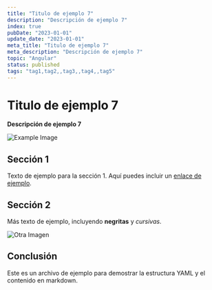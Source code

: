 ```yaml
---
title: "Titulo de ejemplo 7"
description: "Descripción de ejemplo 7"
index: true
pubDate: "2023-01-01"
update_date: "2023-01-01"
meta_title: "Titulo de ejemplo 7"
meta_description: "Descripción de ejemplo 7"
topic: "Angular"
status: published
tags: "tag1,tag2,,tag3,,tag4,,tag5"
---
```


# Titulo de ejemplo 7

**Descripción de ejemplo 7**

![Example Image](https://via.placeholder.com/150)

## Sección 1

Texto de ejemplo para la sección 1. Aquí puedes incluir un [enlace de ejemplo](https://example.com).

## Sección 2

Más texto de ejemplo, incluyendo **negritas** y *cursivas*. 

![Otra Imagen](https://via.placeholder.com/200)

## Conclusión

Este es un archivo de ejemplo para demostrar la estructura YAML y el contenido en markdown.
